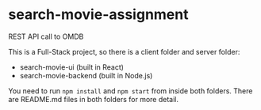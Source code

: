 # search-movie-assignment

REST API call to OMDB

This is a Full-Stack project, so there is a client folder and server folder:

- search-movie-ui (built in React)
- search-movie-backend (built in Node.js)

You need to run `npm install` and `npm start` from inside both folders.
There are README.md files in both folders for more detail.
